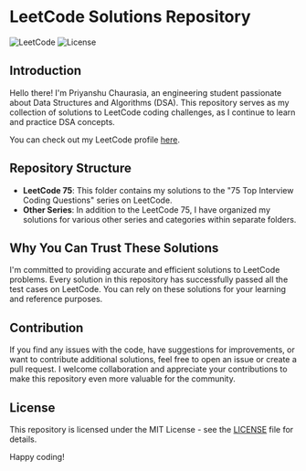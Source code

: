 # LeetCode Solutions Repository

![LeetCode](https://img.shields.io/badge/LeetCode-iamsainty-brightgreen)
![License](https://img.shields.io/badge/License-MIT-blue)

## Introduction

Hello there! I'm Priyanshu Chaurasia, an engineering student passionate about Data Structures and Algorithms (DSA). This repository serves as my collection of solutions to LeetCode coding challenges, as I continue to learn and practice DSA concepts.

You can check out my LeetCode profile [here](https://leetcode.com/iamsainty/).

## Repository Structure

- **LeetCode 75**: This folder contains my solutions to the "75 Top Interview Coding Questions" series on LeetCode.
- **Other Series**: In addition to the LeetCode 75, I have organized my solutions for various other series and categories within separate folders.

## Why You Can Trust These Solutions

I'm committed to providing accurate and efficient solutions to LeetCode problems. Every solution in this repository has successfully passed all the test cases on LeetCode. You can rely on these solutions for your learning and reference purposes.

## Contribution

If you find any issues with the code, have suggestions for improvements, or want to contribute additional solutions, feel free to open an issue or create a pull request. I welcome collaboration and appreciate your contributions to make this repository even more valuable for the community.

## License

This repository is licensed under the MIT License - see the [LICENSE](LICENSE) file for details.

Happy coding!
